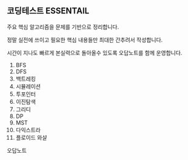 ## 코딩테스트 ESSENTAIL
주요 핵심 알고리즘을 문제를 기반으로 정리합니다. 

정말 실전에 쓰이고 필요한 핵심 내용들만 최대한 간추려서 작성합니다.

시간이 지나도 빠르게 본실력으로 돌아올수 있도록 오답노트를 함께 운영합니다.

1. BFS
2. DFS
3. 백트레킹
4. 시뮬레이션
5. 투포인터
6. 이진탐색
7. 그리디
8. DP
9. MST
10. 다익스트라
11. 플로이드 와샬

오답노트





